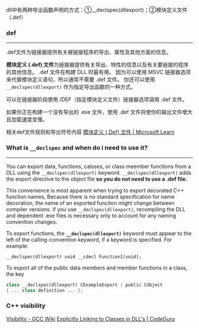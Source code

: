 dll中有两种导出函数声明的方式：①__declspec(dllexport)；②模块定义文件（.def）
### def
---
.def文件为链接器提供有关被链接程序的导出、属性及其他方面的信息。

**模块定义 (.def) 文件**为链接器提供有关导出、特性的信息以及有关要链接的程序的其他信息。 .def 文件在构建 DLL 时最有用。 因为可以使用 MSVC 链接器选项来代替模块定义语句，所以通常不需要 .def 文件。 你还可以使用 `__declspec(dllexport)` 作为指定导出函数的一种方式。

可以在链接器阶段使用 /DEF（指定模块定义文件）链接器选项调用 .def 文件。

如果你正在构建一个没有导出的 .exe 文件，使用 .def 文件将使你的输出文件增大且加载速度变慢。

相关def文件规则和导出符号内容
[模块定义 (.Def) 文件 | Microsoft Learn](https://learn.microsoft.com/zh-cn/cpp/build/reference/module-definition-dot-def-files?view=msvc-170)

### What is `__declspec` and when do i need to use it?
---
You can export data, functions, calsses, or class meember functions from a DLL using the `__declspec(dllexport)` keyword. `__declspec(dllexport)` adds the export directive to the object file **so you do not need to use a .def file.**

This convenience is most apparent when trying to export decorated C++ function names, Because there is no standard specification for name decoration, the name of an exported funciton might change between compiler versions. if you use `__declspec(dllexport)`, recompiling the DLL and dependent .exe files is necessary only to account for any naming convention changes.

To export functions, the **`__declspec(dllexport)`** keyword must appear to the left of the calling-convention keyword, if a keyword is specified. For example:
```C++
__declspec(dllexport) void __cdecl Function1(void);
```

To export all of the public data members and member functions in a class, the key
```C++
class __declspec(dllexport) CExampleExport : public CObject
{ ... class definition ... };
```


### C++ visibility
[Visibility - GCC Wiki](https://gcc.gnu.org/wiki/Visibility)
[Explicitly Linking to Classes in DLL's | CodeGuru](https://www.codeguru.com/windows/explicitly-linking-to-classes-in-dlls/)